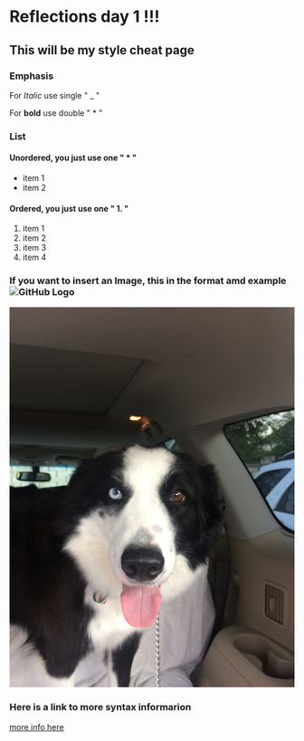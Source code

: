 <!-- made on january 20, 2020-->
# Reflections day 1 !!!

## This will be my style cheat page 


### Emphasis
For _Italic_ use single " _ "

For **bold** use double " * "

### List
#### Unordered, you just use one " * "
* item 1
* item 2

#### Ordered, you just use one " 1. "
1. item 1
1. item 2
1. item 3
1. item 4

### If you want to insert an Image, this in the format amd example ![GitHub Logo](/images/logo.png)
![callie](Callie4.jpeg)

### Here is a link to more syntax informarion

[more info here ](https://help.github.com/en/github/writing-on-github/basic-writing-and-formatting-syntax#links)
